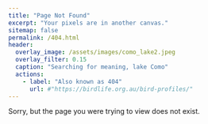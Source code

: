 ```yaml
---
title: "Page Not Found"
excerpt: "Your pixels are in another canvas."
sitemap: false
permalink: /404.html
header:
  overlay_image: /assets/images/como_lake2.jpeg
  overlay_filter: 0.15
  caption: "Searching for meaning, lake Como"
  actions:
    - label: "Also known as 404"
      url: #"https://birdlife.org.au/bird-profiles/"
---
```


Sorry, but the page you were trying to view does not exist.
